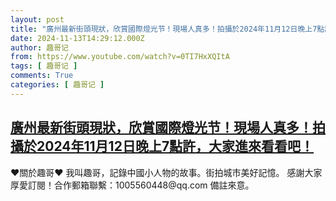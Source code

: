 ```yaml
---
layout: post
title: "廣州最新街頭現狀，欣賞國際燈光节！現場人真多！拍攝於2024年11月12日晚上7點許，大家進來看看吧！"
date: 2024-11-13T14:29:12.000Z
author: 趣哥记
from: https://www.youtube.com/watch?v=0TI7HxXQItA
tags: [ 趣哥记 ]
comments: True
categories: [ 趣哥记 ]
---
```

<!--1731508152000-->
[廣州最新街頭現狀，欣賞國際燈光节！現場人真多！拍攝於2024年11月12日晚上7點許，大家進來看看吧！](https://www.youtube.com/watch?v=0TI7HxXQItA)
------

<div>
♥關於趣哥♥  我叫趣哥，記錄中國小人物的故事。街拍城市美好記憶。  感謝大家厚愛訂閱！合作郵箱聯繫：1005560448@qq.com 備註來意。
</div>
